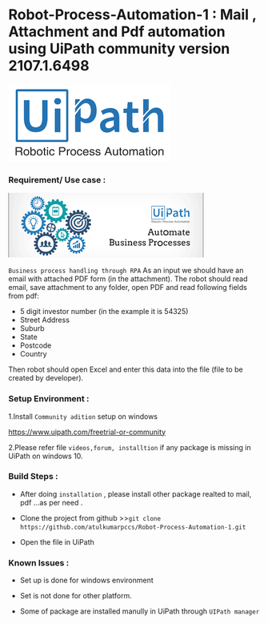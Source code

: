 # Robot-Process-Automation-1 : Mail , Attachment and Pdf automation using UiPath community version 2107.1.6498
![Uipath](https://github.com/atulkumarpccs/Robot-Process-Automation-1/blob/master/Images/Uipath_2.png)


 ### Requirement/ Use case :
 
![UiPath](https://github.com/atulkumarpccs/Robot-Process-Automation-1/blob/master/Images/Uipath_1.png)
 
 
 ```Business process handling through RPA```
As an input we should have an email with attached PDF form (in the attachment). The robot should read email, save attachment to any folder, open PDF and read following fields from pdf:

* 5 digit investor number (in the example it is 54325)
* Street Address
* Suburb
* State
* Postcode
* Country

Then robot should open Excel and enter this data into the file (file to be created by developer). 

 
 ### Setup Environment :
 1.Install `Community adition`
   setup on windows
   
   <https://www.uipath.com/freetrial-or-community>
   
   
 2.Please refer file ``videos,forum, installtion`` if any package is missing in UiPath on windows 10. 
   
 ### Build Steps :
 
 * After doing `installation` , please install other package realted to mail, pdf ...as per need .
 
 * Clone the project from github >>``git clone https://github.com/atulkumarpccs/Robot-Process-Automation-1.git `` 
 
 * Open the file in UiPath 
  
 ### Known Issues :
 
 * Set up is done for windows environment
 
 * Set is not done for other platform.
 
 * Some of package are installed manully in UiPath through ``UIPath manager`` 
 
